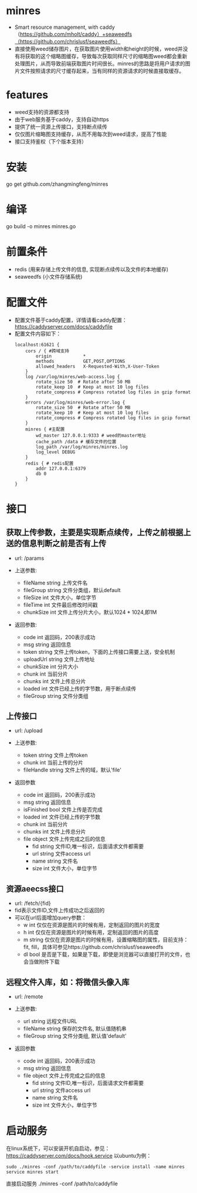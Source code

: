 # minres
* Smart resource management, with caddy（https://github.com/mholt/caddy）+seaweedfs（https://github.com/chrislusf/seaweedfs）
* 直接使用weed储存图片，在获取图片使用width和height的时候，weed并没有将获取的这个缩略图缓存，导致每次获取同样尺寸的缩略图weed都会重新处理图片，从而导致前端获取图片时间很长。minres的思路是将用户请求的图片文件按照请求的尺寸缓存起来，当有同样的资源请求的时候直接取缓存。

# features
* weed支持的资源都支持
* 由于web服务基于caddy，支持自动https
* 提供了统一资源上传接口，支持断点续传
* 仅仅图片缩略图支持缓存，从而不用每次到weed请求，提高了性能
* 接口支持鉴权（下个版本支持）

# 安装
go get github.com/zhangmingfeng/minres

# 编译
go build -o minres minres.go

# 前置条件
* redis (用来存储上传文件的信息, 实现断点续传以及文件的本地缓存)
* seaweedfs (小文件存储系统)

# 配置文件
* 配置文件基于caddy配置，详情请看caddy配置：https://caddyserver.com/docs/caddyfile
* 配置文件内容如下： 
  ```
  localhost:61621 {
      cors / { #跨域支持
          origin            *
          methods           GET,POST,OPTIONS
          allowed_headers   X-Requested-With,X-User-Token
      }
      log /var/log/minres/web-access.log {
          rotate_size 50  # Rotate after 50 MB
          rotate_keep 10  # Keep at most 10 log files
          rotate_compress # Compress rotated log files in gzip format
      }
      errors /var/log/minres/web-error.log {
          rotate_size 50  # Rotate after 50 MB
          rotate_keep 10  # Keep at most 10 log files
          rotate_compress # Compress rotated log files in gzip format
      }
      minres { #主配置
          wd_master 127.0.0.1:9333 # weed的master地址
          cache_path /data # 缓存文件的位置
          log_path /var/log/minres/minres.log
          log_level DEBUG
      }
      redis { # redis配置
          addr 127.0.0.1:6379
          db 0
      }
  }
  ```
  
# 接口
## 获取上传参数，主要是实现断点续传，上传之前根据上送的信息判断之前是否有上传
* url: /params 
* 上送参数: 
  - fileName string 上传文件名
  - fileGroup string 文件分类组，默认default
  - fileSize int 文件大小，单位字节
  - fileTime int 文件最后修改时间戳
  - chunkSize int 文件上传分片大小，默认1024 * 1024,即1M
 
* 返回参数:
  - code int 返回码，200表示成功
  - msg string 返回信息
  - token string 文件上传token，下面的上传接口需要上送，安全机制
  - uploadUrl string 文件上传地址
  - chunkSize int 分片大小
  - chunk int 当前分片
  - chunks int 文件上传总分片
  - loaded int 文件已经上传的字节数，用于断点续传
  - fileGroup string 文件分类组
 
## 上传接口
* url: /upload
* 上送参数: 
  - token string 文件上传token
  - chunk int 当前上传的分片
  - fileHandle string 文件上传的域，默认'file'
  
* 返回参数
  - code int 返回码，200表示成功
  - msg string 返回信息
  - isFinished bool 文件上传是否完成
  - loaded int 文件已经上传的字节数
  - chunk int 当前分片
  - chunks int 文件上传总分片
  - file object 文件上传完成之后的信息
    - fid string 文件ID,唯一标识，后面请求文件都需要
    - url string 文件access url
    - name string 文件名
    - size int 文件大小，单位字节
    
## 资源aeecss接口
* url: /fetch/{fid}
* fid表示文件ID,文件上传成功之后返回的
* 可以在url后面增加query参数：
  - w int 仅仅在资源是图片的时候有用，定制返回的图片的宽度
  - h int 仅仅在资源是图片的时候有用，定制返回的图片的高度
  - m string 仅仅在资源是图片的时候有用，设置缩略图的属性，目前支持：fit, fill，具体可参见https://github.com/chrislusf/seaweedfs
  - dl bool 是否是下载，如果是下载，即使是浏览器可以直接打开的文件，也会当做附件下载

## 远程文件入库，如：将微信头像入库
* url: /remote
* 上送参数:
  - url string 远程文件URL
  - fileName string 保存的文件名, 默认值随机串
  - fileGroup string 文件分类组, 默认值'default'

* 返回参数
  - code int 返回码，200表示成功
  - msg string 返回信息
  - file object 文件上传完成之后的信息
    - fid string 文件ID,唯一标识，后面请求文件都需要
    - url string 文件access url
    - name string 文件名
    - size int 文件大小，单位字节
  
# 启动服务
在linux系统下，可以安装开机自启动，参见：https://caddyserver.com/docs/hook.service
以ubuntu为例：
```
sudo ./minres -conf /path/to/caddyfile -service install -name minres
service minres start
```

直接启动服务
./minres -conf /path/to/caddyfile
